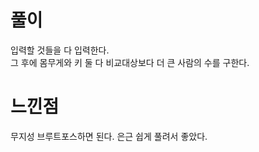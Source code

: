 # 풀이
입력할 것들을 다 입력한다.  
그 후에 몸무게와 키 둘 다 비교대상보다 더 큰 사람의 수를 구한다.  

# 느낀점  
무지성 브루트포스하면 된다. 은근 쉽게 풀려서 좋았다. 
